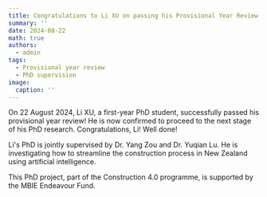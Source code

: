 ```yaml
---
title: Congratulations to Li XU on passing his Provisional Year Review!
summary: ''
date: 2024-08-22
math: true
authors:
  - admin
tags:
  - Provisional year review
  - PhD supervision
image:
  caption: ''
---
```

On 22 August 2024, Li XU, a first-year PhD student, successfully passed his provisional year review! He is now confirmed to proceed to the next stage of his PhD research. Congratulations, Li! Well done!

Li's PhD is jointly supervised by Dr. Yang Zou and Dr. Yuqian Lu. He is investigating how to streamline the construction process in New Zealand using artificial intelligence.

This PhD project, part of the Construction 4.0 programme, is supported by the MBIE Endeavour Fund.


